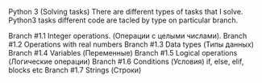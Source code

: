 Python 3 (Solving tasks)
There are different types of tasks that I solve. Python3 tasks different code are tacled by type on particular branch.

Branch #1.1 Integer operations. (Операции с целыми числами). 
Branch #1.2 Operations with real numbers 
Branch #1.3 Data types (Типы данных)
Branch #1.4 Variables (Переменные)
Branch #1.5 Logical operations (Логические операции)
Branch #1.6 Conditions (Условия) if, else, elif, blocks etc
Branch #1.7 Strings (Строки)
